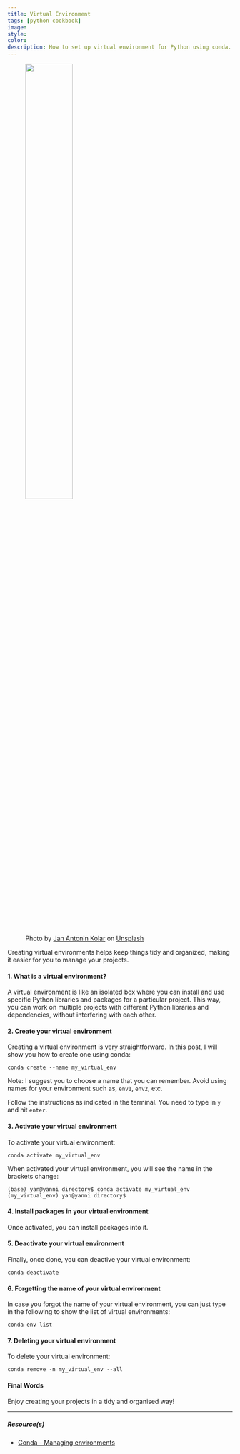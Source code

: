```yaml
---
title: Virtual Environment
tags: [python cookbook]
image: 
style: 
color: 
description: How to set up virtual environment for Python using conda.
---
```



<figure>
  <img src="{{site.baseurl}}/assets/img/post_virtualenv/jan-antonin-kolar-lRoX0shwjUQ-unsplash.jpg" class="figure-img img-fluid rounded" alt="" style="width:50%">
  <figcaption class="figure-caption text-center"> Photo by <a href="https://unsplash.com/@jankolar?utm_source=unsplash&utm_medium=referral&utm_content=creditCopyText">Jan Antonin Kolar</a> on <a href="https://unsplash.com/photos/lRoX0shwjUQ?utm_source=unsplash&utm_medium=referral&utm_content=creditCopyText">Unsplash</a>
   </figcaption>
</figure>


Creating virtual environments helps keep things tidy and organized, making it easier for you to manage your projects.

####  1. What is a virtual environment?

A virtual environment is like an isolated box where you can install and use specific Python libraries and packages for a particular project. This way, you can work on multiple projects with different Python libraries and dependencies, without interfering with each other.


####  2. Create your virtual environment


Creating a virtual environment is very straightforward. In this post, I will show you how to create one using conda:

```
conda create --name my_virtual_env
```

Note: I suggest you to choose a name that you can remember. Avoid using names for your environment such as,  `env1`, `env2`, etc.

Follow the instructions as indicated in the terminal. You need to type in `y` and hit `enter`.

####  3. Activate your virtual environment

To activate your virtual environment:
```
conda activate my_virtual_env
```

When activated your virtual environment, you will see the name in the brackets change:

```
(base) yan@yanni directory$ conda activate my_virtual_env
(my_virtual_env) yan@yanni directory$
```

####  4. Install packages in your virtual environment

Once activated, you can install packages into it. 


####  5. Deactivate your virtual environment

Finally, once done, you can deactive your virtual environment:

```
conda deactivate   
```

####  6. Forgetting the name of your virtual environment

In case you forgot the name of your virtual environment, you can just type in the following to show the list of virtual environments:
```
conda env list
```


####  7. Deleting your virtual environment

To delete your virtual environment:
```
conda remove -n my_virtual_env --all
```



#### Final Words
 

Enjoy creating your projects in a tidy and organised way!


___


##### Resource(s)

- [Conda - Managing environments](https://conda.io/projects/conda/en/latest/user-guide/tasks/manage-environments.html#)


